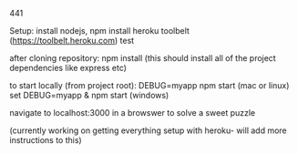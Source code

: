 441 

Setup:
install nodejs, npm
install heroku toolbelt (https://toolbelt.heroku.com)
 test

after cloning repository:
npm install      (this should install all of the project dependencies like express etc)


to start locally (from project root):
DEBUG=myapp npm start    (mac or linux)
set DEBUG=myapp & npm start    (windows)

navigate to localhost:3000 in a browswer to solve a sweet puzzle


(currently working on getting everything setup with heroku- will add more instructions to this)

